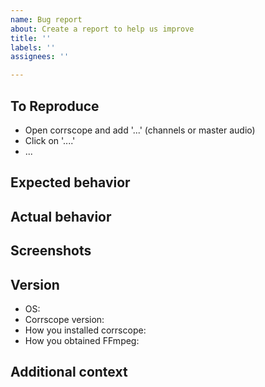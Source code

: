 ```yaml
---
name: Bug report
about: Create a report to help us improve
title: ''
labels: ''
assignees: ''

---
```


<!-- The more information you supply, the more likely it is that I can diagnose and resolve the issue. Bug reports without information may be neglected or closed. I may not have the energy and motivation to resolve bugs at any given time, so if I don't respond, feel free to poke me every few weeks. -->

<!-- (Optional) A clear and concise description of what the bug is. -->

## To Reproduce

<!-- Steps to reproduce the behavior: -->

- Open corrscope and add '...' (channels or master audio)
- Click on '....'
- ...

## Expected behavior

<!-- A clear and concise description of what you expected to happen. -->

## Actual behavior

<!-- What happens in practice. -->

## Screenshots

<!-- Taking a screenshot of the main GUI window will make it more likely that your issue can be diagnosed and fixed. If you see unusual messages in the terminal, screenshot it as well. -->

## Version

- OS: <!-- e.g. Windows 10 x64 -->
- Corrscope version:
- How you installed corrscope: <!-- official Windows binaries, pip, uv, poetry, etc. -->
- How you obtained FFmpeg: <!-- Linux package manager, in-app download, etc., unknown -->

## Additional context

<!-- Add any other context about the problem here. -->
